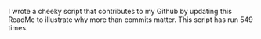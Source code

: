 I wrote a cheeky script that contributes to my Github by updating this ReadMe to illustrate why more than commits matter. This script has run 549 times.